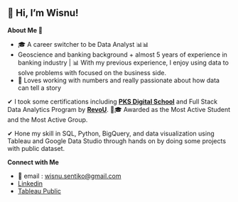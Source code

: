 ## 👋 Hi, I’m Wisnu!

**About Me 👀**

- 🎓 A career switcher to be Data Analyst 📊📊
- Geoscience and banking background + almost 5 years of experience in banking industry | 📊 With my previous experience, I enjoy using data to solve problems with focused on the business side.
- 🌱 Loves working with numbers and really passionate about how data can tell a story

✔ I took some certifications including **[PKS Digital School](https://member.pksdigitalschool.id/sertifikat/generate/d53c7a54-b655-4516-8805-114269bed49a)** and Full Stack Data Analytics Program by **[RevoU](https://certificates.revou.co/wisnu-sentiko-kurniawan-certificate-completion-fsda21.pdf)**.
👨🎓 Awarded as the Most Active Student and the Most Active Group.

✔ Hone my skill in SQL, Python, BigQuery, and data visualization using Tableau and Google Data Studio through hands on by doing some projects with public dataset.

**Connect with Me**

- 📩 email : wisnu.sentiko@gmail.com
- [Linkedin](https://www.linkedin.com/in/wisnu-sentiko/)
- [Tableau Public](https://public.tableau.com/app/profile/wisnu.sentiko.kurniawan)
